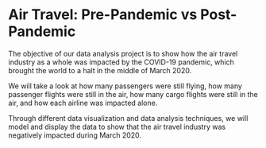 # Air Travel: Pre-Pandemic vs Post-Pandemic 
The objective of our data analysis project is to show how the air travel industry as a whole was impacted by the COVID-19 pandemic, which brought the world to a halt in the middle of March 2020. 

We will take a look at how many passengers were still flying, how many passenger flights were still in the air, how many cargo flights were still in the air, and how each airline was impacted alone. 

Through different data visualization and data analysis techniques, we will model and display the data to show that the air travel industry was negatively impacted during March 2020. 
